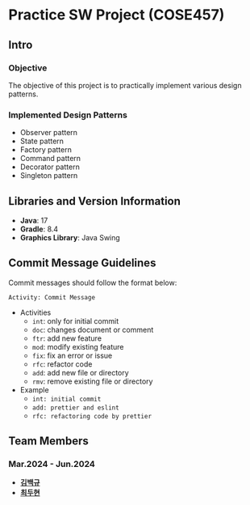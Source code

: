 # Practice SW Project (COSE457)

## Intro
### Objective

The objective of this project is to practically implement various design patterns.

### Implemented Design Patterns

- Observer pattern
- State pattern
- Factory pattern
- Command pattern
- Decorator pattern
- Singleton pattern

## Libraries and Version Information

- **Java**: 17
- **Gradle**: 8.4
- **Graphics Library**: Java Swing

## Commit Message Guidelines

Commit messages should follow the format below:

```
Activity: Commit Message
```

-   Activities
    -   `int`: only for initial commit
    -   `doc`: changes document or comment
    -   `ftr`: add new feature
    -   `mod`: modify existing feature
    -   `fix`: fix an error or issue
    -   `rfc`: refactor code
    -   `add`: add new file or directory
    -   `rmv`: remove existing file or directory
-   Example
    -   `int: initial commit`
    -   `add: prettier and eslint`
    -   `rfc: refactoring code by prettier`

## Team Members
### Mar.2024 - Jun.2024
- [**김백규**](https://github.com/baekgyu-kim)
- [**최두현**](https://github.com/Durn02)
